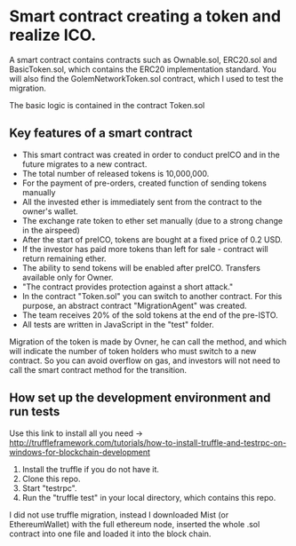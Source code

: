 # Smart contract creating a token and realize ICO.


A smart contract contains contracts such as Ownable.sol, ERC20.sol and BasicToken.sol, which contains the ERC20 implementation standard. You will also find the GolemNetworkToken.sol contract, which I used to test the migration.

The basic logic is contained in the contract Token.sol

## Key features of a smart contract
- This smart contract was created in order to conduct preICO and in the future migrates to a new contract.
- The total number of released tokens is 10,000,000.
- For the payment of pre-orders, created function of sending tokens manually
- All the invested ether is immediately sent from the contract to the owner's wallet.
- The exchange rate token to ether set manually (due to a strong change in the airspeed)
- After the start of preICO, tokens are bought at a fixed price of 0.2 USD.
- If the investor has paid more tokens than left for sale - contract will return remaining ether.
- The ability to send tokens will be enabled after preICO. Transfers available only for Owner.
- "The contract provides protection against a short attack."
- In the contract "Token.sol" you can switch to another contract. For this purpose, an abstract contract "MigrationAgent" was created.
- The team receives 20% of the sold tokens at the end of the pre-ISTO.
- All tests are written in JavaScript in the "test" folder.

Migration of the token is made by Ovner, he can call the method, and which will indicate the number of token holders who must switch to a new contract. So you can avoid overflow on gas, and investors will not need to call the smart contract method for the transition.

## How set up the development environment and run tests

Use this link to install all you need -> http://truffleframework.com/tutorials/how-to-install-truffle-and-testrpc-on-windows-for-blockchain-development

1. Install the truffle if you do not have it.
2. Clone this repo.
3. Start "testrpc".
4. Run the "truffle test" in your local directory, which contains this repo.

I did not use truffle migration, instead I downloaded Mist (or EthereumWallet) with the full ethereum node, inserted the whole .sol contract into one file and loaded it into the block chain.
